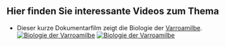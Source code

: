## Hier finden Sie interessante Videos zum Thema

* Dieser kurze Dokumentarfilm zeigt die Biologie der <a href="https://www.youtube.com/watch?v=teopiu9VYBA" target="_blank">Varroamilbe</a>.
[![Biologie der Varroamilbe](http://img.youtube.com/vi/teopiu9VYBA/0.jpg)](https://www.youtube.com/watch?v=teopiu9VYBA)
[![Biologie der Varroamilbe](http://img.youtube.com/vi/teopiu9VYBA/hqdefault.jpg)](https://www.youtube.com/watch?v=teopiu9VYBA)

